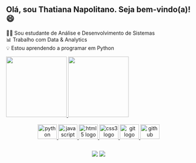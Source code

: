 ## Olá, sou Thatiana Napolitano. Seja bem-vindo(a)! 😄

<p> 👩‍💻 Sou estudante de Análise e Desenvolvimento de Sistemas <br> 📊 Trabalho com Data & Analytics <br> 💡 Estou aprendendo a programar em Python <br> 

</p>
<div>
  <a href="https://github.com/thatynapolitano">
  <img height="165em" src="https://github-readme-stats.vercel.app/api?username=thatynapolitano&show_icons=true&theme=calm&include_all_commits=true&count_private=true"/>
  <img height="165em" src="https://github-readme-stats.vercel.app/api/top-langs/?username=thatynapolitano&layout=compact&langs_count=16&theme=calm"/>
</div>

<br>
  
<div align="center">
  <img src="https://cdn.jsdelivr.net/gh/devicons/devicon/icons/python/python-original.svg" height="40" width="52" alt="python logo"  />
  <img src="https://cdn.jsdelivr.net/gh/devicons/devicon/icons/javascript/javascript-original.svg" height="40" width="52" alt="javascript logo"  />
  <img src="https://cdn.jsdelivr.net/gh/devicons/devicon/icons/html5/html5-original.svg" height="40" width="52" alt="html5 logo"  />
  <img src="https://cdn.jsdelivr.net/gh/devicons/devicon/icons/css3/css3-original.svg" height="40" width="52" alt="css3 logo"  />
  <img src="https://cdn.jsdelivr.net/gh/devicons/devicon/icons/git/git-original.svg" height="40" width="52" alt="git logo" />
  <img src="https://cdn.jsdelivr.net/gh/devicons/devicon/icons/github/github-original.svg" height="40" width="52" alt="github logo"  />
</div>

 ##
 
<div align="center">
    <a href="https://www.linkedin.com/in/thatiana-napolitano" target="_blank"><img src="https://img.shields.io/badge/-LinkedIn-%230077B5?style=for-the-badge&logo=linkedin&logoColor=white" target="_blank"></a> 
  <a href = "mailto: thatiananapolitano@gmail.com"><img src="https://img.shields.io/badge/-Gmail-%23333?style=for-the-badge&logo=gmail&logoColor=white" target="_blank"></a>

</div>
  
<div> 
 
   <!-- [Snake animation](https://github.com/thatynapolitano/thatynapolitano/blob/output/github-contribution-grid-snake.svg) !-->
 
</div>

